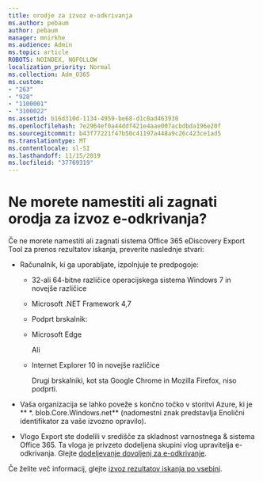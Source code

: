```yaml
---
title: orodje za izvoz e-odkrivanja
ms.author: pebaum
author: pebaum
manager: mnirkhe
ms.audience: Admin
ms.topic: article
ROBOTS: NOINDEX, NOFOLLOW
localization_priority: Normal
ms.collection: Adm_O365
ms.custom:
- "263"
- "928"
- "1100001"
- "3100022"
ms.assetid: b16d310d-1134-4959-be68-d1c0ad463930
ms.openlocfilehash: 7e2964ef0a44ddf421e4aae007acbdbda196e20f
ms.sourcegitcommit: b43f77221f47b50c41197a448a9c26c423ce1ad5
ms.translationtype: MT
ms.contentlocale: sl-SI
ms.lasthandoff: 11/15/2019
ms.locfileid: "37769319"
---
```

# <a name="cant-install-or-run-the-ediscovery-export-tool"></a>Ne morete namestiti ali zagnati orodja za izvoz e-odkrivanja?

Če ne morete namestiti ali zagnati sistema Office 365 eDiscovery Export Tool za prenos rezultatov iskanja, preverite naslednje stvari:
  
- Računalnik, ki ga uporabljate, izpolnjuje te predpogoje:

  - 32-ali 64-bitne različice operacijskega sistema Windows 7 in novejše različice

  - Microsoft .NET Framework 4,7

  - Podprt brskalnik:

  - Microsoft Edge

    Ali

  - Internet Explorer 10 in novejše različice

    Drugi brskalniki, kot sta Google Chrome in Mozilla Firefox, niso podprti.

- Vaša organizacija se lahko poveže s končno točko v storitvi Azure, ki je ** \*. blob.Core.Windows.net** (nadomestni znak predstavlja Enolični identifikator za vaše izvozno opravilo).

- Vlogo Export ste dodelili v središče za skladnost varnostnega &amp; sistema Office 365. Ta vloga je privzeto dodeljena skupini vlog upravitelja e-odkrivanja. Glejte [dodeljevanje dovoljenj za e-odkrivanje](https://docs.microsoft.com/office365/securitycompliance/assign-ediscovery-permissions).

Če želite več informacij, glejte [izvoz rezultatov iskanja po vsebini](https://docs.microsoft.com/office365/securitycompliance/export-search-results).
  